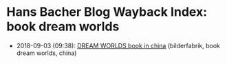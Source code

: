 # Hans Bacher Blog Wayback Index: book dream worlds

* 2018-09-03 (09:38): [DREAM WORLDS book in china](https://web.archive.org/web/https://one1more2time3.wordpress.com/2018/09/03/dream-worlds-book-in-china/) (bilderfabrik, book dream worlds, china)